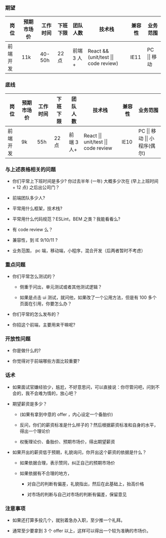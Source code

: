 ### 期望

| 岗位     | 预期市场价 | 工作时间 | 下班下限 | 团队人数   | 技术栈                                | 兼容性 | 业务范围     |
| -------- | ---------- | -------- | -------- | ---------- | ------------------------------------- | ------ | ------------ |
| 前端开发 | 11k        | 40-50h   | 22 点    | 前端 3 人+ | React && (unit/test \|\| code review) | IE11   | PC \|\| 移动 |

### 底线

| 岗位     | 预期市场价 | 工作时间 | 下班下限 | 团队人数   | 技术栈                                | 兼容性 | 业务范围                       |
| -------- | ---------- | -------- | -------- | ---------- | ------------------------------------- | ------ | ------------------------------ |
| 前端开发 | 9k         | 55h      | 22 点    | 前端 3 人+ | React \|\| unit/test \|\| code review | IE10   | PC \|\| 移动 \|\| 小程序(偶尔) |

### 与上述表格相关的问题

- 你们平常上下班时间是多少? 你过去半年 (一年) 大概多少次在 (早上上班时间 + 12 点) 之后出公司门？

- 前端团队多少人?

- 平常用什么框架，技术栈?

- 平常用什么代码规范？ESLint，BEM 之类？我能看看么?

- 有 code review 么？

- 兼容性，到 IE 9/10/11 ?

- 业务范围， pc 端，移动端，小程序，混合开发（后两者暂时不考虑）

### 重点问题

- 你们平常怎么测试的？

  - 侧重于问出，单元测试或者其他测试逻辑？

  - 如果是点击 ui 测试，就问他，如果改了一个公用方法，但是有 100 多个页面在引用，你要怎么办？

- 你们平常的怎么发布的？

- 你招这个前端，主要用来干嘛呢?

### 开放性问题

- 你是做什么的?

- 你觉得对于前端哪些方面比较重要?

### 话术

- 如果面试官嫌经验少，尴尬，不好意思问，可以直接说：你尽管问吧，问到不会的，我不会难为情的，放心吧？

- 期望薪资是多少？

  - (如果有拿到中意的 offer ，内心设定一个备胎价)

  - 反问，你们的薪资标准是什么样子的？然后根据薪资标准和自身的水平，得出一个理论价

  - 权衡理论价、备胎价、预期市场价，得出期望薪资

* 如果开出的薪资低于预期，礼貌询问，你开出这个薪资的依据是什么？

  - 如果依据合理，表示赞同，纠正自己的预期市场价

  - 如果依据有不合理的地方，

    - 对自己的判断有偏差，礼貌指出，然后在此基础上，抬高价格

    - 对市场的判断与自己对市场的判断有偏差，保留意见

### 注意事项

- 如果还打算多投几个，就别着急办入职，至少推一个礼拜。

- 通常至少要拿到 3 个 offer 以上，这样可以得出一个较为准确的市场价。
